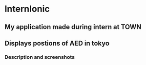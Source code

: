 # InternIonic
## My application made during intern at TOWN
## Displays postions of AED in tokyo
### Description and screenshots
